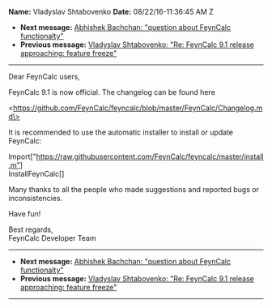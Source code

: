 **Name:** Vladyslav Shtabovenko
**Date:** 08/22/16-11:36:45 AM Z

  - **Next message:** [Abhishek Bachchan: "question about FeynCalc
    functionalty"](1107.html)
  - **Previous message:** [Vladyslav Shtabovenko: "Re: FeynCalc 9.1
    release approaching: feature freeze"](1105.html)

-----

Dear FeynCalc users,  

FeynCalc 9.1 is now official. The changelog can be found here  

\<https://github.com/FeynCalc/feyncalc/blob/master/FeynCalc/Changelog.md\>  

It is recommended to use the automatic installer to install or update  
FeynCalc:  

Import["https://raw.githubusercontent.com/FeynCalc/feyncalc/master/install.m"]  
InstallFeynCalc[]  

Many thanks to all the people who made suggestions and reported bugs
or  
inconsistencies.  

Have fun\!  

Best regards,  
FeynCalc Developer Team  

-----

  - **Next message:** [Abhishek Bachchan: "question about FeynCalc
    functionalty"](1107.html)
  - **Previous message:** [Vladyslav Shtabovenko: "Re: FeynCalc 9.1
    release approaching: feature freeze"](1105.html)

-----


